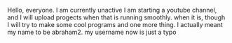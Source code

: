Hello, everyone. I am currently unactive
I am starting a youtube channel, and I will upload 
progects when that is running smoothly. when it is, though
I will try to make some cool programs
and one more thing.  I actually meant my name to be abraham2.
my username now is just a typo
